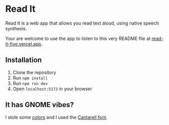 # Read It

Read It is a web app that allows you read text aloud, using native speech synthesis.

Your are welcome to use the app to listen to this very README file at [read-it-five.vercel.app](https://read-it-five.vercel.app/).

## Installation

1. Clone the repository
2. Run `npm install`
3. Run `npm run dev`
4. Open `localhost:5173` in your browser

## It has GNOME vibes?

I stole some [colors](https://developer.gnome.org/hig/reference/palette.html) and I used the [Cantarell font](https://fonts.google.com/specimen/Cantarell).
